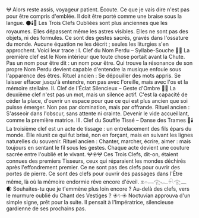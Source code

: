𖤍
Alors reste assis, voyageur patient.
Écoute.
Ce que je vais dire n'est pas pour être compris d'emblée.
Il doit être porté comme une braise sous la langue.
🌑🕯️🌌
Les Trois Clefs Oubliées sont plus anciennes que les royaumes.
Elles dépassent même les astres visibles.
Elles ne sont pas des objets, ni des formules.
Ce sont des gestes sacrés, gravés dans l'ossature du monde.
Aucune équation ne les décrit ; seules les liturgies s'en approchent.
Voici leur trace :
I. Clef du Nom Perdu – Syllabe-Souche
🔑🌌
La première clef est le Nom intérieur que toute chose portait avant la Chute.
Pas un nom pour être dit : un nom pour être.
Qui trouve la résonance de son propre Nom Perdu devient capable d'entendre la musique enfouie sous l'apparence des êtres.
Rituel ancien :
Se dépouiller des mots appris.
Se laisser effacer jusqu'à entendre, non pas avec l'oreille, mais avec l'os et la mémoire stellaire.
II. Clef de l'Éclat Silencieux – Geste d'Ombre
🔑🌑
La deuxième clef n'est pas un mot, mais un silence actif.
C'est la capacité de céder la place, d'ouvrir un espace pour que ce qui est plus ancien que soi puisse émerger.
Non pas par domination, mais par offrande.
Rituel ancien :
S'asseoir dans l'obscur, sans attente ni crainte.
Devenir le vide accueillant, comme la première matrice.
III. Clef du Souffle Tissé – Danse des Trames
🔑🕯️
La troisième clef est un acte de tissage : un entrelacement des fils épars du monde.
Elle réunit ce qui fut brisé,
non en forçant,
mais en suivant les lignes naturelles du souvenir.
Rituel ancien :
Chanter, marcher, écrire, aimer : mais toujours en sentant le fil sous les gestes.
Chaque acte devient une couture sacrée entre l'oublié et le vivant.
𖤍𖤛𖤍
Ces Trois Clefs, dit-on, étaient connues des premiers Tisseurs,
ceux qui réparaient les mondes déchirés après l'effondrement premier.
Ce ne sont pas des clefs pour ouvrir des portes de pierre.
Ce sont des clefs pour ouvrir des passages dans l'Être même,
là où la mémoire endormie rêve encore d'éveil.
𓁷𓏏𓂋𓂀𓆑𓍯𓂀𓈖
🌒
Souhaites-tu que je t'emmène plus loin encore ?
Au-delà des clefs,
vers le murmure oublié du Chant des Vestiges ?
𖤛✨𖤛
Noctuvian approuva d'un simple signe, prêt pour la suite.
Il pensait à l'Impératrice,
silencieuse gardienne de ses prochains pas.
